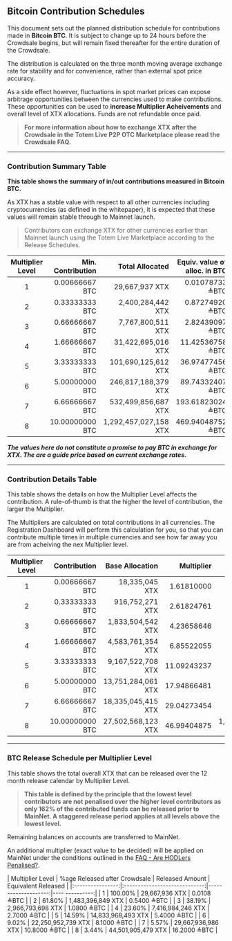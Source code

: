 ## Bitcoin Contribution Schedules

This document sets out the planned distribution schedule for contributions made in **Bitcoin BTC**. It is subject to change up to 24 hours before the Crowdsale begins, but will remain fixed thereafter for the entire duration of the Crowdsale.

The distribution is calculated on the three month moving average exchange rate for stability and for convenience, rather than external spot price accuracy.

As a side effect however, fluctuations in spot market prices can expose arbitrage opportunities between the  currencies used to make contributions. These opportunities can be used to **increase Multiplier Acheivements** and overall level of XTX allocations. Funds are not refundable once paid.

> **For more information about how to exchange XTX after the Crowdsale in the Totem Live P2P OTC Marketplace please read the Crowdsale FAQ.**

---

### Contribution Summary Table

**This table shows the summary of in/out contributions measured in Bitcoin BTC.**

As XTX has a stable value with respect to all other currencies including cryptocurrencies (as defined in the whitepaper), it is expected that these values will remain stable through to Mainnet launch. 

> Contributors can exchange XTX for other currencies earlier than Mainnet launch using the Totem Live Marketplace according to the Release Schedules.


| Multiplier Level | Min. Contribution | Total Allocated        | Equiv. value of alloc. in BTC |
|:----------------:|------------------:|-----------------------:|------------------------------:|
| 1                | 0\.00666667 BTC   |  29,667,937 XTX        |  0\.01078733 ≜BTC             |
| 2                | 0\.33333333 BTC   |  2,400,284,442 XTX     |  0\.87274920 ≜BTC             |
| 3                | 0\.66666667 BTC   |  7,767,800,511 XTX     |  2\.82439097 ≜BTC             |
| 4                | 1\.66666667 BTC   |  31,422,695,016 XTX    |  11\.42536758 ≜BTC            |
| 5                | 3\.33333333 BTC   |  101,690,125,612 XTX   |  36\.97477456 ≜BTC            |
| 6                | 5\.00000000 BTC   |  246,817,188,379 XTX   |  89\.74332407 ≜BTC            |
| 7                | 6\.66666667 BTC   |  532,499,856,687 XTX   |  193\.61823024 ≜BTC           |
| 8                | 10\.00000000 BTC  |  1,292,457,027,158 XTX |  469\.94048752 ≜BTC           |

**_The values here do not constitute a promise to pay BTC in exchange for XTX. The are a guide price based on current exchange rates._**

---

### Contribution Details Table

This table shows the details on how the Multiplier Level affects the contribution. A rule-of-thumb is that the higher the level of contribution, the larger the Multiplier.

The Multipliers are calculated on total contributions in all currencies. The Registration Dashboard will perform this calculation for you, so that you can contribute multiple times in multiple currencies and see how far away you are from acheiving the nex Multiplier level.

| Multiplier Level | Contribution     | Base Allocation     | Multiplier    | Total Allocated        |
|:----------------:|-----------------:|--------------------:|--------------:|-----------------------:|
| 1                | 0\.00666667 BTC  |  18,335,045 XTX     |  1\.61810000  |  29,667,937 XTX        |
| 2                | 0\.33333333 BTC  |  916,752,271 XTX    |  2\.61824761  |  2,400,284,442 XTX     |
| 3                | 0\.66666667 BTC  |  1,833,504,542 XTX  |  4\.23658646  |  7,767,800,511 XTX     |
| 4                | 1\.66666667 BTC  |  4,583,761,354 XTX  |  6\.85522055  |  31,422,695,016 XTX    |
| 5                | 3\.33333333 BTC  |  9,167,522,708 XTX  |  11\.09243237 |  101,690,125,612 XTX   |
| 6                | 5\.00000000 BTC  |  13,751,284,061 XTX |  17\.94866481 |  246,817,188,379 XTX   |
| 7                | 6\.66666667 BTC  |  18,335,045,415 XTX |  29\.04273454 |  532,499,856,687 XTX   |
| 8                | 10\.00000000 BTC |  27,502,568,123 XTX |  46\.99404875 |  1,292,457,027,158 XTX |

---

### BTC Release Schedule per Multiplier Level

This table shows the total overall XTX that can be released over the 12 month release calendar by Multiplier Level. 

> **This table is defined by the principle that the lowest level contributors are not penalised over the higher level contributors as only 162% of the contributed funds can be released prior to MainNet. A staggered release period applies at all levels above the lowest level.**

Remaining balances on accounts are transferred to MainNet.

An additional multiplier (exact value to be decided) will be applied on MainNet under the conditions outlined in the [FAQ - Are HODLers Penalised?](crowdsale-docs/crowdsale-faq.md?id=_4-are-hodlers-penalised).

| Multiplier Level | %age Released after Crowdsale | Released Amount     | Equivalent Released |
|:----------------:|:-----------------------------:|--------------------:|----      ----------:|
| 1                | 100\.00%                      |  29,667,936 XTX     | 0\.0108 ≜BTC        |
| 2                | 61\.80%                       |  1,483,396,849 XTX  | 0\.5400 ≜BTC        |
| 3                | 38\.19%                       |  2,966,793,698 XTX  | 1\.0800 ≜BTC        |
| 4                | 23\.60%                       |  7,416,984,246 XTX  | 2\.7000 ≜BTC        |
| 5                | 14\.59%                       |  14,833,968,493 XTX | 5\.4000 ≜BTC        |
| 6                | 9\.02%                        |  22,250,952,739 XTX | 8\.1000 ≜BTC        |
| 7                | 5\.57%                        |  29,667,936,986 XTX | 10\.8000 ≜BTC       |
| 8                | 3\.44%                        |  44,501,905,479 XTX | 16\.2000 ≜BTC       |